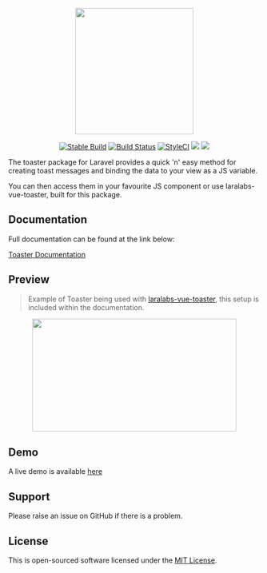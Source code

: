 <p align="center">
    <img src="http://docs.laralabs.uk/toaster/images/toaster_logo_text.png" height="253px" width="236px" />
</p>
<p align="center">
<a href="https://packagist.org/packages/laralabs/toaster"><img src="https://poser.pugx.org/laralabs/toaster/version" alt="Stable Build" /></a>
<a href="https://travis-ci.org/Laralabs/toaster"><img src="https://travis-ci.org/Laralabs/toaster.svg?branch=master" alt="Build Status"></a>
<a href="https://styleci.io/repos/103109905"><img src="https://styleci.io/repos/103109905/shield?branch=master" alt="StyleCI"></a>
<a href="https://codeclimate.com/github/Laralabs/toaster"><img src="https://codeclimate.com/github/Laralabs/toaster/badges/gpa.svg" /></a>
<a href="https://codeclimate.com/github/Laralabs/toaster/test_coverage"><img src="https://api.codeclimate.com/v1/badges/24d1ca24be59a4952716/test_coverage" /></a>
</p>
The toaster package for Laravel provides a quick 'n' easy method for creating toast messages and binding the data to your view as a JS variable. 

You can then access them in your favourite JS component or use laralabs-vue-toaster, built for this package.

## Documentation

Full documentation can be found at the link below: 

[Toaster Documentation](https://docs.laralabs.uk/toaster)

## Preview
> Example of Toaster being used with [laralabs-vue-toaster](https://github.com/Laralabs/vue-toaster), this setup is included within the documentation.
<p align="center">
    <img src="https://docs.laralabs.uk/toaster/images/toasterexample3.gif" height="226px" width="408px" />
</p>

## Demo

A live demo is available [here](https://toaster.laralabs.uk)

## Support
Please raise an issue on GitHub if there is a problem.

## License
This is open-sourced software licensed under the [MIT License](http://opensource.org/licenses/MIT).